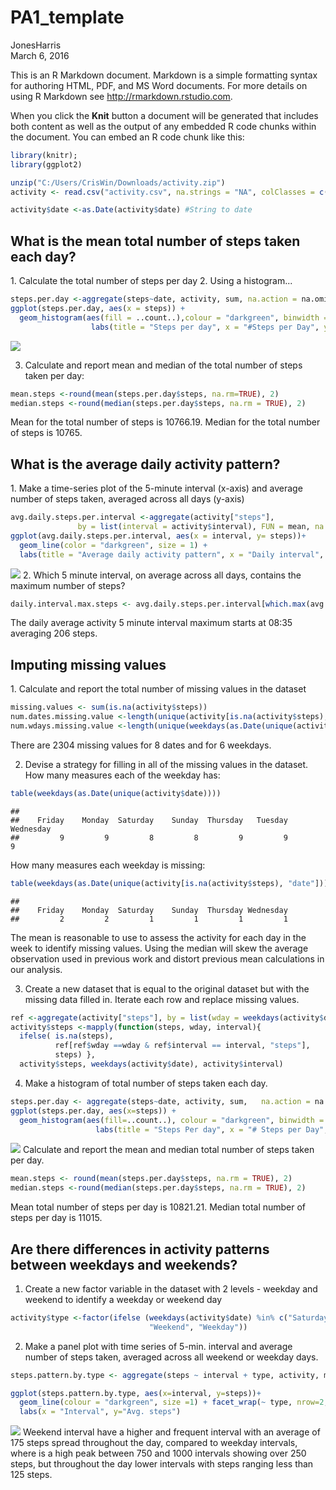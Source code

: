 # PA1_template
JonesHarris  
March 6, 2016  

This is an R Markdown document. Markdown is a simple formatting syntax for authoring HTML, PDF, and MS Word documents. For more details on using R Markdown see <http://rmarkdown.rstudio.com>.

When you click the **Knit** button a document will be generated that includes both content as well as the output of any embedded R code chunks within the document. You can embed an R code chunk like this:


```r
library(knitr);
library(ggplot2)
```

```r
unzip("C:/Users/CrisWin/Downloads/activity.zip")
activity <- read.csv("activity.csv", na.strings = "NA", colClasses = c("numeric", "character", "numeric"))
```

```r
activity$date <-as.Date(activity$date) #String to date
```


<h2>What is the mean total number of steps taken each day?</h2>
1. Calculate the total number of steps per day
2. Using a histogram...


```r
steps.per.day <-aggregate(steps~date, activity, sum, na.action = na.omit)
ggplot(steps.per.day, aes(x = steps)) +
  geom_histogram(aes(fill = ..count..),colour = "darkgreen", binwidth = 5000) +
                  labs(title = "Steps per day", x = "#Steps per Day", y = "Frequency(# Days)")
```

![](figure/avgstepsperday-1.png)

3. Calculate and report mean and median of the total number of steps taken per day:

```r
mean.steps <-round(mean(steps.per.day$steps, na.rm=TRUE), 2)
median.steps <-round(median(steps.per.day$steps, na.rm = TRUE), 2)
```
Mean for the total number of steps is 10766.19.  Median for the total number of steps is 10765.

<h2>What is the average daily activity pattern?</h2>
1. Make a time-series plot of the 5-minute interval (x-axis) and average number of steps taken, averaged across all days (y-axis)


```r
avg.daily.steps.per.interval <-aggregate(activity["steps"],
               by = list(interval = activity$interval), FUN = mean, na.rm = TRUE)
ggplot(avg.daily.steps.per.interval, aes(x = interval, y= steps))+
  geom_line(color = "darkgreen", size = 1) +
  labs(title = "Average daily activity pattern", x = "Daily interval", y = " avg # steps")
```

![](figure/avgdailysteps-1.png)
2. Which 5 minute interval, on average across all days, contains the maximum number of steps?

```r
daily.interval.max.steps <- avg.daily.steps.per.interval[which.max(avg.daily.steps.per.interval$steps),]$interval
```
The daily average activity 5 minute interval maximum starts at 08:35 averaging 206 steps.

<h2> Imputing missing values</h2>
1. Calculate and report the total number of missing values in the dataset

```r
missing.values <- sum(is.na(activity$steps))
num.dates.missing.value <-length(unique(activity[is.na(activity$steps), "date"]))
num.wdays.missing.value <-length(unique(weekdays(as.Date(unique(activity[is.na(activity$steps), "date"])))))
```
There are 2304 missing values for 8 dates and for 6 weekdays.

2. Devise a strategy for filling in all of the missing values in the dataset.
How many measures each of the weekday has:

```r
table(weekdays(as.Date(unique(activity$date))))
```

```
## 
##    Friday    Monday  Saturday    Sunday  Thursday   Tuesday Wednesday 
##         9         9         8         8         9         9         9
```
How many measures each weekday is missing:

```r
table(weekdays(as.Date(unique(activity[is.na(activity$steps), "date"]))))
```

```
## 
##    Friday    Monday  Saturday    Sunday  Thursday Wednesday 
##         2         2         1         1         1         1
```
The mean is reasonable to use to assess the activity for each day in the week to identify  missing values. Using the median will skew the average observation used in previous work and distort previous mean calculations in our analysis.

3. Create a new dataset that is equal to the original dataset but with the missing data filled in. Iterate each row and replace missing values.

```r
ref <-aggregate(activity["steps"], by = list(wday = weekdays(activity$date), interval = activity$interval), FUN = mean, na.rm = TRUE)
activity$steps <-mapply(function(steps, wday, interval){
  ifelse( is.na(steps),
          ref[ref$wday ==wday & ref$interval == interval, "steps"],
          steps) },
  activity$steps, weekdays(activity$date), activity$interval)
```
4. Make a histogram of total number of steps taken each day.  

```r
steps.per.day <- aggregate(steps~date, activity, sum,   na.action = na.omit)
ggplot(steps.per.day, aes(x=steps)) +
  geom_histogram(aes(fill=..count..), colour = "darkgreen", binwidth = 5000) +
                   labs(title = "Steps Per day", x = "# Steps per Day", y = "Frequency(#                      Days)")
```

![](figure/ttlstepsperday-1.png)
Calculate and report the mean and median total number of steps taken per day.

```r
mean.steps <- round(mean(steps.per.day$steps, na.rm = TRUE), 2)
median.steps <-round(median(steps.per.day$steps, na.rm = TRUE), 2)
```
Mean total number of steps per day is 10821.21.
Median total number of steps per day is 11015.

<h2> Are there differences in activity patterns between weekdays and weekends?</h2>

1. Create a new factor variable in the dataset with 2 levels - weekday and weekend
to identify a weekday or weekend day

```r
activity$type <-factor(ifelse (weekdays(activity$date) %in% c("Saturday", "Sunday"), 
                               "Weekend", "Weekday"))
```
2. Make a panel plot with time series of 5-min. interval and average number of steps taken, averaged across all weekend or weekday days.

```r
steps.pattern.by.type <- aggregate(steps ~ interval + type, activity, mean, na.action = na.omit)

ggplot(steps.pattern.by.type, aes(x=interval, y=steps))+
  geom_line(colour = "darkgreen", size =1) + facet_wrap(~ type, nrow=2, ncol=1) +
  labs(x = "Interval", y="Avg. steps")
```

![](figure/timeavgsteps-1.png)
Weekend interval have a higher and frequent interval with an average of 175 steps spread throughout the day, compared to weekday intervals, where is a high peak between 750 and 1000 intervals showing over 250 steps, but throughout the day lower intervals with steps ranging less than 125 steps.  
